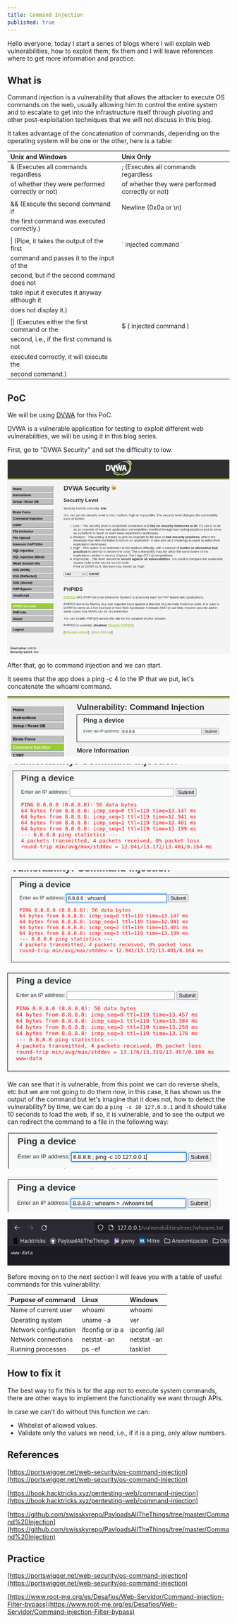 ```yaml
---
title: Command Injection
published: true
---
```


Hello everyone, today I start a series of blogs where I will explain web vulnerabilities, how to exploit them, fix them and I will leave references where to get more information and practice.

## [](#header-2)What is

Command injection is a vulnerability that allows the attacker to execute OS commands on the web, usually allowing him to control the entire system and to escalate to get into the infrastructure itself through pivoting and other post-exploitation techniques that we will not discuss in this blog.

It takes advantage of the concatenation of commands, depending on the operating system will be one or the other, here is a table:

| Unix and Windows                                    | Unix Only                                           |
|:----------------------------------------------------|:----------------------------------------------------|
| & (Executes all commands regardless                 | ; (Executes all commands regardless                 |
|    of whether they were performed correctly or not) |    of whether they were performed correctly or not) |
|                                                     |                                                     |
| && (Execute the second command if                   |  Newline (0x0a or \n)                               |
|     the first command was executed correctly.)      |                                                     |
|                                                     |                                                     |
| \| (Pipe, it takes the output of the first          | \` injected command \`                              |
|     command and passes it to the input of the       |                                                     |
|     second, but if the second command does not      |                                                     |
|     take input it executes it anyway although it    |                                                     |
|     does not display it.)                           |                                                     |
|                                                     |                                                     |
| \|\| (Executes either the first command or the      | $ ( injected command )                              |
|       second, i.e., if the first command is not     |                                                     |
|       executed correctly, it will execute the       |                                                     |
|       second command.)                              |                                                     |

## [](#header-2)PoC

We will be using [DVWA](https://github.com/digininja/DVWA) for this PoC.

DVWA is a vulnerable application for testing to exploit different web vulnerabilities, we will be using it in this blog series.

First, go to "DVWA Security" and set the difficulty to low.

![](https://raw.githubusercontent.com/M4luk0/m4luk0.github.io/master/images/Command_Injection/1.png)

After that, go to command injection and we can start.

It seems that the app does a ping -c 4 to the IP that we put, let's concatenate the whoami command.

![](https://raw.githubusercontent.com/M4luk0/m4luk0.github.io/master/images/Command_Injection/2.png)

![](https://raw.githubusercontent.com/M4luk0/m4luk0.github.io/master/images/Command_Injection/3.png)

![](https://raw.githubusercontent.com/M4luk0/m4luk0.github.io/master/images/Command_Injection/4.png)

![](https://raw.githubusercontent.com/M4luk0/m4luk0.github.io/master/images/Command_Injection/5.png)

We can see that it is vulnerable, from this point we can do reverse shells, etc but we are not going to do them now, in this case, it has shown us the output of the command but let's imagine that it does not, how to detect the vulnerability? by time, we can do a `ping -c 10 127.0.0.1` and it should take 10 seconds to load the web, if so, it is vulnerable, and to see the output we can redirect the command to a file in the following way:

![](https://raw.githubusercontent.com/M4luk0/m4luk0.github.io/master/images/Command_Injection/6.png)

![](https://raw.githubusercontent.com/M4luk0/m4luk0.github.io/master/images/Command_Injection/7.png)

![](https://raw.githubusercontent.com/M4luk0/m4luk0.github.io/master/images/Command_Injection/8.png)

Before moving on to the next section I will leave you with a table of useful commands for this vulnerability:

| Purpose of command    | Linux            | Windows       |
|:----------------------|:-----------------|:--------------|
| Name of current user  | whoami           | whoami        |
| Operating system      | uname -a         | ver           |
| Network configuration | ifconfig or ip a | ipconfig /all |
| Network connections   | netstat -an      | netstat -an   |
| Running processes     | ps -ef           | tasklist      |

## [](#header-2)How to fix it

The best way to fix this is for the app not to execute system commands, there are other ways to implement the functionality we want through APIs.

In case we can't do without this function we can:
* Whitelist of allowed values.
* Validate only the values we need, i.e., if it is a ping, only allow numbers.

## [](#header-2)References

[https://portswigger.net/web-security/os-command-injection](https://portswigger.net/web-security/os-command-injection)

[https://book.hacktricks.xyz/pentesting-web/command-injection](https://book.hacktricks.xyz/pentesting-web/command-injection)

[https://github.com/swisskyrepo/PayloadsAllTheThings/tree/master/Command%20Injection](https://github.com/swisskyrepo/PayloadsAllTheThings/tree/master/Command%20Injection)

## [](#header-2)Practice

[https://portswigger.net/web-security/os-command-injection](https://portswigger.net/web-security/os-command-injection)

[https://www.root-me.org/es/Desafios/Web-Servidor/Command-injection-Filter-bypass](https://www.root-me.org/es/Desafios/Web-Servidor/Command-injection-Filter-bypass)
